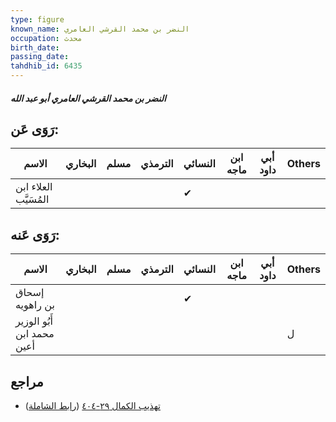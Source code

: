 ```yaml
---
type: figure
known_name: النضر بن محمد القرشي العامري
occupation: محدث
birth_date:
passing_date:
tahdhib_id: 6435
---
```

##### النضر بن محمد القرشي العامري أبو عبد الله

## رَوَى عَن:
| الاسم                 | البخاري | مسلم | الترمذي | النسائي | ابن ماجه | أبي داود | Others |
| --------------------- | ------- | ---- | ------- | ------- | -------- | -------- | ------ |
| العلاء ابن المُسَيَّب |         |      |         | ✔       |          |          |        |
## رَوَى عَنه:
| الاسم                      | البخاري | مسلم | الترمذي | النسائي | ابن ماجه | أبي داود | Others |
| -------------------------- | ------- | ---- | ------- | ------- | -------- | -------- | ------ |
| إسحاق بن راهويه            |         |      |         | ✔       |          |          |        |
| أَبُو الوزير محمد ابن أعين |         |      |         |         |          |          | ل      |
## مراجع
- [تهذيب الكمال ٢٩-٤٠٤](obsidian://open?vault=Tahdhib-al-Kamal&file=Figures/٦٤٣٥-النضر%20بن%20محمد%20القرشي%20العامري%20أبو%20عبد%20الله) ([رابط الشاملة](https://shamela.ws/book/3722/15975))